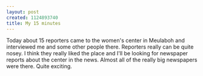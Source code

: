 ```yaml
--- 
layout: post
created: 1124893740
title: My 15 minutes
---
```

Today about 15 reporters came to the women's center in Meulaboh and interviewed me and some other people there.  Reporters really can be quite nosey.  I think they really liked the place and I'll be looking for newspaper reports about the center in the news. Almost all of the really big newspapers were there.  Quite exciting.
